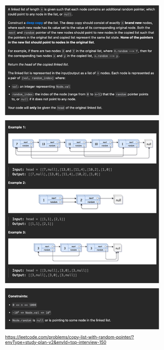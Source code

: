 ![img.png](img.png)

![img_1.png](img_1.png)

![img_2.png](img_2.png)

https://leetcode.com/problems/copy-list-with-random-pointer/?envType=study-plan-v2&envId=top-interview-150